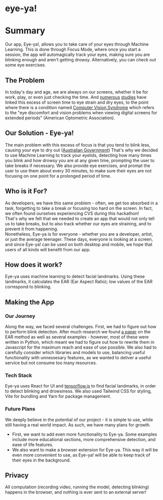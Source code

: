 # eye-ya!
# Summary
Our app, Eye-ya!, allows you to take care of your eyes through Machine
Learning. This is done through Focus Mode,
where once you start a session, the app will automagically track your
eyes, making sure you are blinking enough and aren't getting drowsy.
Alternatively, you can check out some eye exercises.

## The Problem
In today's day and age, we are always on our screens, whether it be for
work, play, or even just checking the time. And [numerous](https://www.ncbi.nlm.nih.gov/pmc/articles/PMC6020759/)
[studies](https://americanrefractivesurgerycouncil.org/digital-device-use-eyes/)
have linked this excess of screen time to eye strain and dry eyes, to
the point where there is a condition named [Computer Vision Syndrome](https://www.aoa.org/healthy-eyes/eye-and-vision-conditions/computer-vision-syndrome?sso=y)
which refers to the "eye discomfort and vision problems when viewing
digital screens for extended periods" (American Optometric Association).

## Our Solution - Eye-ya!
The main problem with this excess of focus is that you tend to blink
less, causing your eye to dry out ([Australian Government](https://www.betterhealth.vic.gov.au/health/conditionsandtreatments/eyes-common-problems))
That's why we decided to use Machine Learning to track your eyelids,
detecting how many times you blink and how drowsy you are at any given
time, prompting the user to take breaks if necessary. We also provide
eye exercises, and prompt the user to use them about every 30 minutes,
to make sure their eyes are not focusing on one point for a prolonged
period of time.

## Who is it For?
As developers, we have this same problem - often, we get too absorbed in
a task, forgetting to take a break or focusing too hard on the screen.
In fact, we often found ourselves experiencing CVS during this
hackathon!  
That's why we felt that we needed to create an app that would not only
tell us to take breaks, but to also track whether our eyes are
straining, and to prevent it from happening.  
Nonetheless, Eye-ya is for everyone - whether you are a developer,
artist, or just the average teenager. These days, everyone is looking at
a screen, and since Eye-ya! can be used on both desktop and mobile, we
hope that users of all kinds will benefit from our app.

## How does it work?
Eye-ya uses machine learning to detect facial landmarks. Using these
landmarks, it calculates the EAR (Ear Aspect Ratio); low values of the
EAR correspond to blinking.

## Making the App

### Our Journey
Along the way, we faced several challenges. First, we had to figure out
how to perform blink detection. After much research we found [a paper](http://vision.fe.uni-lj.si/cvww2016/proceedings/papers/05.pdf)
on the EAR method as well as several examples - however, most of these
were written in Python, which meant we had to figure out how to rewrite
them in Javascript for the maximum reach and ease of use possible. We
also had to carefully consider which libraries and models to use,
balancing useful functionality with unnessesary features, as we wanted
to deliver a useful service but not consume too many resources.

### Tech Stack
Eye-ya uses React for UI and [tensorflow.js](https://js.tensorflow.org/index.html)
to find facial landmarks, in order to detect blinking and drowsiness. We
also used Tailwind CSS for styling, Vite for bundling and Yarn for
package management.

### Future Plans
We deeply believe in the potential of our project - it is simple to use,
while still having a real world impact. As such, we have many plans for
growth.
+ First, we want to add even more functionality to Eye-ya. Some examples include more educational sections, more comprehensive detection, and ease of life features.
+ We also want to make a browser extension for Eye-ya. This way it will
be even more convenient to use, as Eye-ya! will be able to keep track
of their eyes in the background.

## Privacy
All computation (recording video, running the model, detecting blinking)
happens in the browser, and nothing is ever sent to an external server!